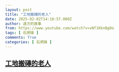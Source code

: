 ```yaml
---
layout: post
title: "工地搬磚的老人"
date: 2025-02-02T14:10:57.000Z
author: 遠方的故事
from: https://www.youtube.com/watch?v=vNf1KknBg0o
tags: [ 石炳锋 ]
comments: True
categories: [ 石炳锋 ]
---
```

<!--1738505457000-->
[工地搬磚的老人](https://www.youtube.com/watch?v=vNf1KknBg0o)
------

<div>

</div>
